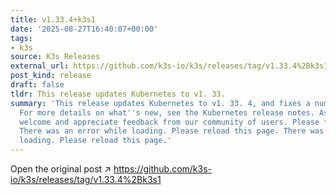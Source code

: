 ```yaml
---
title: v1.33.4+k3s1
date: '2025-08-27T16:40:07+00:00'
tags:
- k3s
source: K3s Releases
external_url: https://github.com/k3s-io/k3s/releases/tag/v1.33.4%2Bk3s1
post_kind: release
draft: false
tldr: This release updates Kubernetes to v1. 33.
summary: 'This release updates Kubernetes to v1. 33. 4, and fixes a number of issues.
  For more details on what''s new, see the Kubernetes release notes. As always, we
  welcome and appreciate feedback from our community of users. Please feel free to:
  There was an error while loading. Please reload this page. There was an error while
  loading. Please reload this page.'
---
```

Open the original post ↗ https://github.com/k3s-io/k3s/releases/tag/v1.33.4%2Bk3s1
